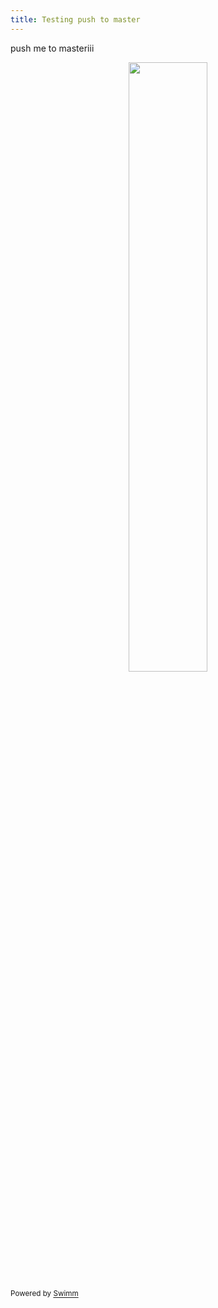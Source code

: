 ```yaml
---
title: Testing push to master
---
```

push me to masteriii

<p align="center"><img src="https://media3.giphy.com/media/SIGqyoNNhcDCNGD14n/giphy.gif?cid=d56c4a8bjr0vtm4qdpsbt5mklv6o05lxxkgxdf7dswz6nkbp&amp;ep=v1_gifs_trending&amp;rid=giphy.gif&amp;ct=g" style="width: 50%"></p>

<SwmMeta version="3.0.0" repo-id="Z2l0aHViJTNBJTNBc3ItZXh0ZW5zaW9uJTNBJTNBZG91ZWs=" repo-name="sr-extension"><sup>Powered by [Swimm](http://localhost:5000/)</sup></SwmMeta>
